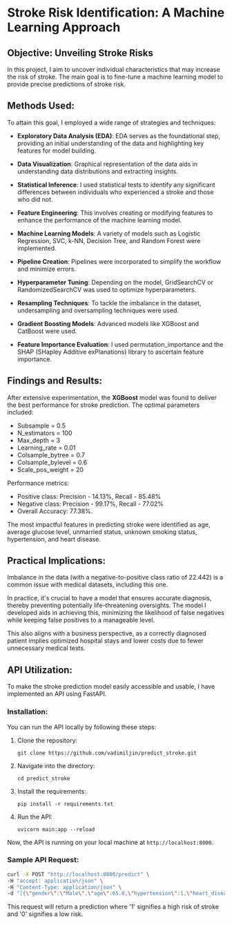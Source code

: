 # Stroke Risk Identification: A Machine Learning Approach

## **Objective**: Unveiling Stroke Risks 

In this project, I aim to uncover individual characteristics that may increase the risk of stroke. The main goal is to fine-tune a machine learning model to provide precise predictions of stroke risk.

## **Methods Used**:

To attain this goal, I employed a wide range of strategies and techniques:

- **Exploratory Data Analysis (EDA)**: EDA serves as the foundational step, providing an initial understanding of the data and highlighting key features for model building.

- **Data Visualization**: Graphical representation of the data aids in understanding data distributions and extracting insights.

- **Statistical Inference**: I used statistical tests to identify any significant differences between individuals who experienced a stroke and those who did not.

- **Feature Engineering**: This involves creating or modifying features to enhance the performance of the machine learning model.

- **Machine Learning Models**: A variety of models such as Logistic Regression, SVC, k-NN, Decision Tree, and Random Forest were implemented.

- **Pipeline Creation**: Pipelines were incorporated to simplify the workflow and minimize errors.

- **Hyperparameter Tuning**: Depending on the model, GridSearchCV or RandomizedSearchCV was used to optimize hyperparameters.

- **Resampling Techniques**: To tackle the imbalance in the dataset, undersampling and oversampling techniques were used.

- **Gradient Boosting Models**: Advanced models like XGBoost and CatBoost were used.

- **Feature Importance Evaluation**: I used permutation_importance and the SHAP (SHapley Additive exPlanations) library to ascertain feature importance.

## **Findings and Results**:

After extensive experimentation, the **XGBoost** model was found to deliver the best performance for stroke prediction. The optimal parameters included:

- Subsample = 0.5
- N_estimators = 100
- Max_depth = 3
- Learning_rate = 0.01
- Colsample_bytree = 0.7
- Colsample_bylevel = 0.6
- Scale_pos_weight = 20

Performance metrics:

- Positive class: Precision - 14.13%, Recall - 85.48%
- Negative class: Precision - 99.17%, Recall - 77.02%
- Overall Accuracy: 77.38%.

The most impactful features in predicting stroke were identified as age, average glucose level, unmarried status, unknown smoking status, hypertension, and heart disease.

## **Practical Implications**:

Imbalance in the data (with a negative-to-positive class ratio of 22.442) is a common issue with medical datasets, including this one.

In practice, it's crucial to have a model that ensures accurate diagnosis, thereby preventing potentially life-threatening oversights. The model I developed aids in achieving this, minimizing the likelihood of false negatives while keeping false positives to a manageable level. 

This also aligns with a business perspective, as a correctly diagnosed patient implies optimized hospital stays and lower costs due to fewer unnecessary medical tests.

## **API Utilization**:

To make the stroke prediction model easily accessible and usable, I have implemented an API using FastAPI. 

### Installation:

You can run the API locally by following these steps:

1. Clone the repository:
   ```
   git clone https://github.com/vadimiljin/predict_stroke.git
   ```

2. Navigate into the directory:
   ```
   cd predict_stroke
   ```
3. Install the requirements:
   ```
   pip install -r requirements.txt
   ```
4. Run the API:
   ```
   uvicorn main:app --reload
   ```

Now, the API is running on your local machine at `http://localhost:8000`.

### Sample API Request:


```bash
curl -X POST "http://localhost:8000/predict" \
-H "accept: application/json" \
-H "Content-Type: application/json" \
-d "[{\"gender\":\"Male\",\"age\":65.0,\"hypertension\":1,\"heart_disease\":0,\"ever_married\":\"Yes\",\"work_type\":\"Private\",\"residence_type\":\"Urban\",\"avg_glucose_level\":112.15,\"bmi\":32.5,\"smoking_status\":\"formerly smoked\"}]"

```

This request will return a prediction where '1' signifies a high risk of stroke and '0' signifies a low risk.